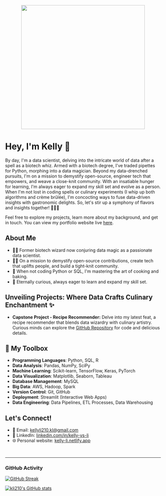 <div id="header" align="center">
  <img src="https://thumbs.gfycat.com/GlisteningAggravatingJunebug-size_restricted.gif" width="400"/>
</div>

# Hey, I'm Kelly 👋
By day, I'm a data scientist, delving into the intricate world of data after a spell as a biotech whiz. Armed with a biotech degree, I've traded pipettes for Python, morphing into a data magician. Beyond my data-drenched pursuits, I'm on a mission to demystify open-source, engineer tech that empowers, and weave a close-knit community. With an insatiable hunger for learning, I'm always eager to expand my skill set and evolve as a person. When I'm not lost in coding spells or culinary experiments (I whip up both algorithms and crème brûlée), I'm concocting ways to fuse data-driven insights with gastronomic delights. So, let's stir up a symphony of flavors and insights together! 🚀🔮🍳

Feel free to explore my projects, learn more about my background, and get in touch. You can view my portfolio website live [here](https://kelly-li.netlify.app/).

## About Me
- 🧙‍♂️ Former biotech wizard now conjuring data magic as a passionate data scientist.
- 👨‍💻 On a mission to demystify open-source contributions, create tech that uplifts people, and build a tight-knit community.
- 🍴 When not coding Python or SQL, I'm mastering the art of cooking and baking.
- 🌱 Eternally curious, always eager to learn and expand my skill set.

## Unveiling Projects: Where Data Crafts Culinary Enchantment ✨

- **Capstone Project - Recipe Recommender:** Delve into my latest feat, a recipe recommender that blends data wizardry with culinary artistry. Curious minds can explore the [GitHub Repository](https://github.com/kli210/recipe_recommender_capstone) for code and delicious details.

## 🚀 My Toolbox
- **Programming Languages**: Python, SQL, R
- **Data Analysis**: Pandas, NumPy, SciPy
- **Machine Learning**: Scikit-learn, TensorFlow, Keras, PyTorch
- **Data Visualization**: Matplotlib, Seaborn, Tableau
- **Database Management**: MySQL
- **Big Data**: AWS, Hadoop, Spark
- **Version Control**: Git, GitHub
- **Deployment**: Streamlit (Interactive Web Apps)
- **Data Engineering**: Data Pipelines, ETL Processes, Data Warehousing

## Let's Connect!
- 📧 Email: [kellyli210.kl@gmail.com](mailto:kellyli210.kl@gmail.com)
- 🔗 LinkedIn: [linkedin.com/in/kelly-ys-li](https://www.linkedin.com/in/kli210/)
- 🌐 Personal website: [kelly-li.netlify.app](https://kelly-li.netlify.app/)

<br>

---

### GitHub Activity
[![GitHub Streak](https://streak-stats.demolab.com/?user=kli210)](https://git.io/streak-stats)

[![kli210's GitHub stats](https://github-readme-stats.vercel.app/api?username=kli210)](https://github.com/anuraghazra/github-readme-stats)

